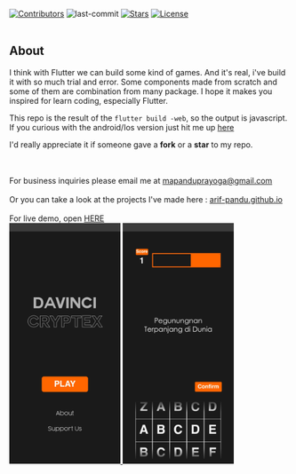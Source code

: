 <div id="top"></div>


[![Contributors][contributors-shield]][contributors-url]
![last-commit][last-commit-shield]
[![Stars][stars-shield]][stars-url]
[![License][license-shield]][license-url]
<br/>
<br/>


<!-- ABOUT THE PROJECT -->
## About

I think with Flutter we can build some kind of games. And it's real, i've build it with so much trial and error. Some components made from scratch and some of them are combination from many package. I hope it makes you inspired for learn coding, especially Flutter.

This repo is the result of the `flutter build -web`, so the output is javascript. If you curious with the android/Ios version just hit me up <a href="mailto:mapanduprayoga@gmail.com">here</a>

I'd really appreciate it if someone gave a <b>fork</b> or a <b>star</b> to my repo.
<br/>
<br/>

<br/>
For business inquiries please email me at <a href="mailto:mapanduprayoga@gmail.com">mapanduprayoga@gmail.com</a><br/><br/>
Or you can take a look at the projects I've made here : <a href="https://arif-pandu.github.io">arif-pandu.github.io</a>
<br/>
<br/>
For live demo, open <a href="https://arif-pandu.github.io/DaVinci-Cryptex-Game">HERE</a>
<br/>
<a href="https://github.com/arif-pandu/DaVinci-Cryptex-Game">
   <img src="skrinsut-1.png" alt="Logo" width="200">
</a>
<a href="https://github.com/arif-pandu/DaVinci-Cryptex-Game">
   <img src="skrinsut-2.png" alt="Logo" width="200">
</a>


<!-- REFRENCE LINK ON TOP -->
[contributors-shield]: https://img.shields.io/github/contributors/arif-pandu/DaVinci-Cryptex-Game?logoColor=blue&style=for-the-badge
[contributors-url]: https://github.com/arif-pandu/DaVinci-Cryptex-Game/graphs/contributors

[last-commit-shield]: https://img.shields.io/github/last-commit/arif-pandu/DaVinci-Cryptex-Game?style=for-the-badge

[stars-shield]: https://img.shields.io/github/stars/arif-pandu/DaVinci-Cryptex-Game?style=for-the-badge
[stars-url]: https://github.com/arif-pandu/DaVinci-Cryptex-Game/stargazers

[license-shield]: https://img.shields.io/github/license/arif-pandu/DaVinci-Cryptex-Game?style=for-the-badge
[license-url]: https://github.com/arif-pandu/DaVinci-Cryptex-Game/blob/main/LICENSE.txt
